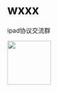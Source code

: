 # wxxx

ipad协议交流群

<img src="https://buckettest-file2.oss-cn-shanghai.aliyuncs.com/gggg.jpeg" width="100" height="100" />
